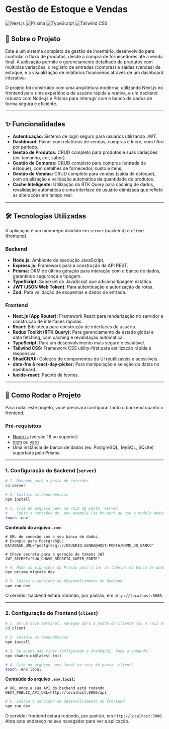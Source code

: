 # Gestão de Estoque e Vendas

![Next.js](https://img.shields.io/badge/Next.js-000000?style=for-the-badge&logo=nextdotjs&logoColor=white)
![Prisma](https://img.shields.io/badge/Prisma-3982CE?style=for-the-badge&logo=Prisma&logoColor=white)
![TypeScript](https://img.shields.io/badge/TypeScript-007ACC?style=for-the-badge&logo=typescript&logoColor=white)
![Tailwind CSS](https://img.shields.io/badge/Tailwind_CSS-38B2AC?style=for-the-badge&logo=tailwind-css&logoColor=white)

## 📖 Sobre o Projeto

Este é um sistema completo de gestão de inventário, desenvolvido para controlar o fluxo de produtos, desde a compra de fornecedores até a venda final. A aplicação permite o gerenciamento detalhado de produtos com múltiplas variações, o registro de entradas (compras) e saídas (vendas) de estoque, e a visualização de relatórios financeiros através de um dashboard interativo.

O projeto foi construído com uma arquitetura moderna, utilizando Next.js no frontend para uma experiência de usuário rápida e reativa, e um backend robusto com Node.js e Prisma para interagir com o banco de dados de forma segura e eficiente.

---

## ✨ Funcionalidades

-   **Autenticação:** Sistema de login seguro para usuários utilizando JWT.
-   **Dashboard:** Painel com relatórios de vendas, compras e lucro, com filtro por período.
-   **Gestão de Produtos:** CRUD completo para produtos e suas variações (ex: tamanho, cor, sabor).
-   **Gestão de Compras:** CRUD completo para compras (entrada de estoque), com detalhes de fornecedor, custo e itens.
-   **Gestão de Vendas:** CRUD completo para vendas (saída de estoque), com atualização e validação automática da quantidade de produtos.
-   **Cache Inteligente:** Utilização do RTK Query para caching de dados, revalidação automática e uma interface de usuário otimizada que reflete as alterações em tempo real.

---

## 🛠️ Tecnologias Utilizadas

A aplicação é um monorepo dividido em `server` (backend) e `client` (frontend).

### Backend

-   **Node.js:** Ambiente de execução JavaScript.
-   **Express.js:** Framework para a construção da API REST.
-   **Prisma:** ORM de última geração para interação com o banco de dados, garantindo segurança e tipagem.
-   **TypeScript:** Superset do JavaScript que adiciona tipagem estática.
-   **JWT (JSON Web Token):** Para autenticação e autorização de rotas.
-   **Zod:** Para validação de esquemas e dados de entrada.

### Frontend

-   **Next.js (App Router):** Framework React para renderização no servidor e construção de interfaces rápidas.
-   **React:** Biblioteca para construção de interfaces de usuário.
-   **Redux Toolkit (RTK Query):** Para gerenciamento de estado global e data fetching, com caching e revalidação automática.
-   **TypeScript:** Para um desenvolvimento mais seguro e escalável.
-   **Tailwind CSS:** Framework CSS utility-first para estilização rápida e responsiva.
-   **ShadCN/UI:** Coleção de componentes de UI reutilizáveis e acessíveis.
-   **date-fns & react-day-picker:** Para manipulação e seleção de datas no dashboard.
-   **lucide-react:** Pacote de ícones.

---

## 🚀 Como Rodar o Projeto

Para rodar este projeto, você precisará configurar tanto o backend quanto o frontend.

### Pré-requisitos

-   [Node.js](https://nodejs.org/en/) (versão 18 ou superior)
-   [npm](https://www.npmjs.com/) ou [yarn](https://yarnpkg.com/)
-   Uma instância de banco de dados (ex: PostgreSQL, MySQL, SQLite) suportada pelo Prisma.

---

### 1. Configuração do Backend (`server`)

```sh
# 1. Navegue para a pasta do servidor
cd server

# 2. Instale as dependências
npm install

# 3. Crie um arquivo .env na raiz da pasta 'server'
#    Copie o conteúdo de .env.example (se houver) ou use o modelo abaixo:
touch .env
```

**Conteúdo do arquivo `.env`:**

```env
# URL de conexão com o seu banco de dados.
# Exemplo para PostgreSQL:
DATABASE_URL="postgresql://USUARIO:SENHA@HOST:PORTA/NOME_DO_BANCO"

# Chave secreta para a geração de tokens JWT
JWT_SECRET="SUA_CHAVE_SECRETA_SUPER_FORTE"
```

```sh
# 4. Rode as migrações do Prisma para criar as tabelas no banco de dados
npx prisma migrate dev

# 5. Inicie o servidor de desenvolvimento do backend
npm run dev
```

O servidor backend estará rodando, por padrão, em `http://localhost:8000`.

---

### 2. Configuração do Frontend (`client`)

```sh
# 1. Em um novo terminal, navegue para a pasta do cliente (ou a raiz do projeto)
cd client

# 2. Instale as dependências
npm install

# 3. Se ainda não tiver configurado o ShadCN/UI, rode o comando:
npx shadcn-ui@latest init

# 4. Crie um arquivo .env.local na raiz da pasta 'client'
touch .env.local
```

**Conteúdo do arquivo `.env.local`:**

```env
# URL onde a sua API do backend está rodando
NEXT_PUBLIC_API_URL=http://localhost:8000/api
```

```sh
# 5. Inicie o servidor de desenvolvimento do frontend
npm run dev
```

O servidor frontend estará rodando, por padrão, em `http://localhost:3000`. Abra este endereço no seu navegador para ver a aplicação.
